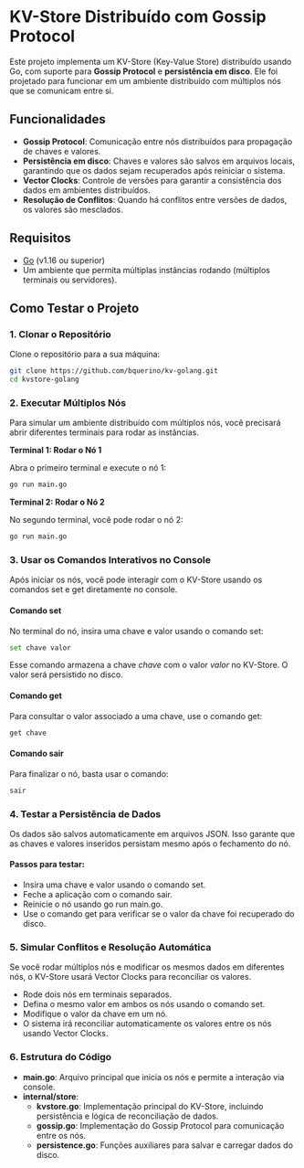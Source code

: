 # KV-Store Distribuído com Gossip Protocol

Este projeto implementa um KV-Store (Key-Value Store) distribuído usando Go, com suporte para **Gossip Protocol** e **persistência em disco**. Ele foi projetado para funcionar em um ambiente distribuído com múltiplos nós que se comunicam entre si.

## Funcionalidades

- **Gossip Protocol**: Comunicação entre nós distribuídos para propagação de chaves e valores.
- **Persistência em disco**: Chaves e valores são salvos em arquivos locais, garantindo que os dados sejam recuperados após reiniciar o sistema.
- **Vector Clocks**: Controle de versões para garantir a consistência dos dados em ambientes distribuídos.
- **Resolução de Conflitos**: Quando há conflitos entre versões de dados, os valores são mesclados.

## Requisitos

- [Go](https://golang.org/dl/) (v1.16 ou superior)
- Um ambiente que permita múltiplas instâncias rodando (múltiplos terminais ou servidores).

## Como Testar o Projeto

### 1. Clonar o Repositório

Clone o repositório para a sua máquina:

```bash
git clone https://github.com/bquerino/kv-golang.git
cd kvstore-golang
```

### 2. Executar Múltiplos Nós

Para simular um ambiente distribuído com múltiplos nós, você precisará abrir diferentes terminais para rodar as instâncias.

**Terminal 1: Rodar o Nó 1**

Abra o primeiro terminal e execute o nó 1:

```bash
go run main.go
```

**Terminal 2: Rodar o Nó 2**

No segundo terminal, você pode rodar o nó 2:

```bash
go run main.go
```

### 3. Usar os Comandos Interativos no Console

Após iniciar os nós, você pode interagir com o KV-Store usando os comandos set e get diretamente no console.

#### Comando set

No terminal do nó, insira uma chave e valor usando o comando set:

```bash
set chave valor
```

Esse comando armazena a chave *chave* com o valor *valor* no KV-Store. O valor será persistido no disco.

#### Comando get

Para consultar o valor associado a uma chave, use o comando get:
```bash
get chave
```

#### Comando sair

Para finalizar o nó, basta usar o comando:

```bash
sair
```

### 4. Testar a Persistência de Dados
Os dados são salvos automaticamente em arquivos JSON. Isso garante que as chaves e valores inseridos persistam mesmo após o fechamento do nó.

#### Passos para testar:
* Insira uma chave e valor usando o comando set.
* Feche a aplicação com o comando sair.
* Reinicie o nó usando go run main.go.
* Use o comando get para verificar se o valor da chave foi recuperado do disco.

### 5. Simular Conflitos e Resolução Automática
Se você rodar múltiplos nós e modificar os mesmos dados em diferentes nós, o KV-Store usará Vector Clocks para reconciliar os valores.

* Rode dois nós em terminais separados.
* Defina o mesmo valor em ambos os nós usando o comando set.
* Modifique o valor da chave em um nó.
* O sistema irá reconciliar automaticamente os valores entre os nós usando Vector Clocks.

### 6. Estrutura do Código
* **main.go**: Arquivo principal que inicia os nós e permite a interação via console.
* **internal/store**:
    * **kvstore.go**: Implementação principal do KV-Store, incluindo persistência e lógica de reconciliação de dados.
    * **gossip.go**: Implementação do Gossip Protocol para comunicação entre os nós.
    * **persistence.go**: Funções auxiliares para salvar e carregar dados do disco.